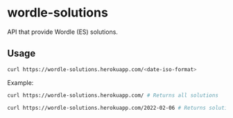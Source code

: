 # wordle-solutions

API that provide Wordle (ES) solutions.

## Usage

```bash
curl https://wordle-solutions.herokuapp.com/<date-iso-format>
```

Example:
```bash
curl https://wordle-solutions.herokuapp.com/ # Returns all solutions
```

```bash
curl https://wordle-solutions.herokuapp.com/2022-02-06 # Returns solution of the day
```
